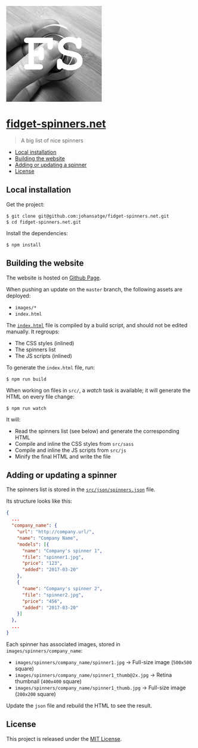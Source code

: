 ![logo](src/icons/icon_256.jpg)

# [fidget-spinners.net](http://fidget-spinners.net)

> A big list of nice spinners

* [Local installation](#local-installation)
* [Building the website](#building-the-website)
* [Adding or updating a spinner](#adding-or-updating-a-spinner)
* [License](#license)

## Local installation

Get the project:

```shell
$ git clone git@github.com:johansatge/fidget-spinners.net.git
$ cd fidget-spinners.net.git
```

Install the dependencies:

```shell
$ npm install
```

## Building the website

The website is hosted on [Github Page](https://pages.github.com).

When pushing an update on the `master` branch, the following assets are deployed:

* `images/*`
* `index.html`

The [`index.html`](index.html) file is compiled by a build script, and should not be edited manually. It regroups:

* The CSS styles (inlined)
* The spinners list
* The JS scripts (inlined)

To generate the `index.html` file, run:

```
$ npm run build
```

When working on files in `src/`, a _watch_ task is available; it will generate the HTML on every file change:

```
$ npm run watch
```

It will:

* Read the spinners list (see below) and generate the corresponding HTML
* Compile and inline the CSS styles from `src/sass`
* Compile and inline the JS scripts from `src/js`
* Minify the final HTML and write the file

## Adding or updating a spinner

The spinners list is stored in the [`src/json/spinners.json`](src/json/spinners.json) file.

Its structure looks like this:

```json
{
  ...
  "company_name": {
    "url": "http://company.url/",
    "name": "Company Name",
    "models": [{
      "name": "Company's spinner 1",
      "file": "spinner1.jpg",
      "price": "123",
      "added": "2017-03-20"
    },
    {
      "name": "Company's spinner 2",
      "file": "spinner2.jpg",
      "price": "456",
      "added": "2017-03-20"
    }]
  },
  ...
}
```

Each spinner has associated images, stored in `images/spinners/company_name`:

* `images/spinners/company_name/spinner1.jpg` → Full-size image (`500x500` square)
* `images/spinners/company_name/spinner1_thumb@2x.jpg` → Retina thumbnail (`400x400` square)
* `images/spinners/company_name/spinner1_thumb.jpg` → Full-size image (`200x200` square)

Update the `json` file and rebuild the HTML to see the result.

## License

This project is released under the [MIT License](license.md).
